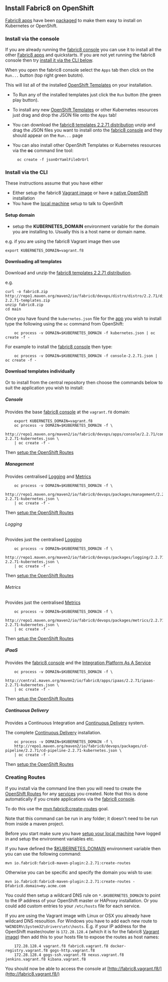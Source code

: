 ## Install Fabric8 on OpenShift

[Fabric8 apps](../fabric8Apps.html) have been
[packaged](http://repo1.maven.org/maven2/io/fabric8/devops/distro/distro/2.2.71/distro-2.2.71-templates.zip) to make them easy
to install on Kubernetes or OpenShift.

### Install via the console

If you are already running the [fabric8 console](../console.html) you can use it to install all the
other [Fabric8 apps](../fabric8Apps.html) and quickstarts. If you are not yet running the
fabric8 console then try [install it via the CLI below](#console).

When you open the fabric8 console select the `Apps` tab then click on the `Run...` button (top right green butotn).

This will list all of the installed [OpenShift Templates](http://docs.openshift.org/latest/dev_guide/templates.html)
on your installation.

* To Run any of the installed templates just click the `Run` button (the green play button).
* To install any new [OpenShift Templates](http://docs.openshift.org/latest/dev_guide/templates.html) or
  other Kubernetes resources just drag and drop the JSON file onto the `Apps` tab!
* You can download the [fabric8 templates 2.2.71 distribution](http://repo1.maven.org/maven2/io/fabric8/devops/distro/distro/2.2.71/distro-2.2.71-templates.zip)
  unzip and drag the JSON files you want to install onto the [fabric8 console](../console.html)
  and they should appear on the `Run...` page  
* You can also install other OpenShift Templates or Kubernetes resources via the **oc** command line tool:

        oc create -f jsonOrYamlFileOrUrl

### Install via the CLI

These instructions assume that you have either

* Either setup the fabric8 [Vagrant image](vagrant.html) or have a [native OpenShift](openshift.html) installation
* You have the [local machine](local.html)  setup to talk to OpenShift

#### Setup domain

* setup the **KUBERNETES_DOMAIN** environment variable for the domain you are installing to. Usually this is a host name or domain name.

e.g. if you are using the fabric8 Vagrant image then use

```
export KUBERNETES_DOMAIN=vagrant.f8
```

#### Downloading all templates

Download and unzip the [fabric8 templates 2.2.71 distribution](http://repo1.maven.org/maven2/io/fabric8/devops/distro/distro/2.2.71/distro-2.2.71-templates.zip).

e.g.

```
curl -o fabric8.zip http://repo1.maven.org/maven2/io/fabric8/devops/distro/distro/2.2.71/distro-2.2.71-templates.zip
unzip fabric8.zip
cd main
```

Once you have found the `kubernetes.json` file for the [app](fabric8Apps.html) you wish to install type the following using the `oc` command from OpenShift:

		oc process -v DOMAIN=$KUBERNETES_DOMAIN -f kubernetes.json | oc create -f -

For example to install the [fabric8 console](console.html) then type:

		oc process -v DOMAIN=$KUBERNETES_DOMAIN -f console-2.2.71.json | oc create -f -

#### Download templates individually

Or to install from the central repository then choose the commands below to suit the application you wish to install:

##### Console

Provides the base [fabric8 console](../console.html) at the `vagrant.f8` domain:

		export KUBERNETES_DOMAIN=vagrant.f8
		oc process -v DOMAIN=$KUBERNETES_DOMAIN -f \
		http://repo1.maven.org/maven2/io/fabric8/devops/apps/console/2.2.71/console-2.2.71-kubernetes.json \
		| oc create -f -

Then [setup the OpenShift Routes](#creating-routes)

##### Management

Provides centralised [Logging](logging.html) and [Metrics](metrics.html)

		oc process -v DOMAIN=$KUBERNETES_DOMAIN -f \
		http://repo1.maven.org/maven2/io/fabric8/devops/packages/management/2.2.71/management-2.2.71-kubernetes.json \
		| oc create -f -

Then [setup the OpenShift Routes](#creating-routes)

###### Logging

Provides just the centralised [Logging](../logging.html)

		oc process -v DOMAIN=$KUBERNETES_DOMAIN -f \
		http://repo1.maven.org/maven2/io/fabric8/devops/packages/logging/2.2.71/logging-2.2.71-kubernetes.json \
		| oc create -f -

Then [setup the OpenShift Routes](#creating-routes)

###### Metrics

Provides just the centralised [Metrics](../metrics.html)

		oc process -v DOMAIN=$KUBERNETES_DOMAIN -f \
		http://repo1.maven.org/maven2/io/fabric8/devops/packages/metrics/2.2.71/metrics-2.2.71-kubernetes.json \
		| oc create -f -

Then [setup the OpenShift Routes](#creating-routes)

##### iPaaS

Provides the [fabric8 console](../console.html) and the [Integration Platform As A Service](../ipaas.html)

		oc process -v DOMAIN=$KUBERNETES_DOMAIN -f \
		http://central.maven.org/maven2/io/fabric8/apps/ipaas/2.2.71/ipaas-2.2.71-kubernetes.json \
		| oc create -f -

Then [setup the OpenShift Routes](#creating-routes)

##### Continuous Delivery

Provides a Continuous Integration and [Continuous Delivery](../cdelivery.html) system.

The complete [Continuous Delivery](../cdelivery.html) installation.

		oc process -v DOMAIN=$KUBERNETES_DOMAIN -f \
		http://repo1.maven.org/maven2/io/fabric8/devops/packages/cd-pipeline/2.2.71/cd-pipeline-2.2.71-kubernetes.json \
		| oc create -f -

Then [setup the OpenShift Routes](#creating-routes)

### Creating Routes

If you install via the command line then you will need to create the
[OpenShift Routes](http://docs.openshift.org/latest/admin_guide/router.html) for any [services](../services.html)
you created. Note that this is done automatically if you create applications via the [fabric8 console](../console.html).

To do this use the [mvn fabric8:create-routes](../mavenFabric8CreateRoutes.html) goal.

Note that this command can be run in any folder; it doesn't need to be run from inside a maven project.

Before you start make sure you have [setup your local machine](local.html) have logged in
and setup the environment variables etc.

If you have defined the [$KUBERNETES_DOMAIN](#setup-domain) environment variable then you can use the following command:

    mvn io.fabric8:fabric8-maven-plugin:2.2.71:create-routes

Otherwise you can be specific and specify the domain you wish to use:

    mvn io.fabric8:fabric8-maven-plugin:2.2.71:create-routes -Dfabric8.domain=my.acme.com

You could then setup a wildcard DNS rule on `*.$KUBERNETES_DOMAIN` to point to the IP address of your OpenShift
master or HAProxy installation. Or you could add custom entries to your `/etc/hosts` file for each service.

If you are using the Vagrant image with Linux or OSX you already have wildcard DNS resoultion. For Windows you have to
add each new route to `%WINDIR%\System32\drivers\etc\hosts`. E.g. if your IP address for the OpenShift
master/router is `172.28.128.4` (which it is for the fabric8 [Vagrant image](vagrant.html)) then
add this to your hosts file to expose  the routes as host names:

		172.28.128.4 vagrant.f8 fabric8.vagrant.f8 docker-registry.vagrant.f8 gogs-http.vagrant.f8
		172.28.128.4 gogs-ssh.vagrant.f8 nexus.vagrant.f8 jenkins.vagrant.f8 kibana.vagrant.f8

You should now be able to access the console at [http://fabric8.vagrant.f8/](http://fabric8.vagrant.f8/)
